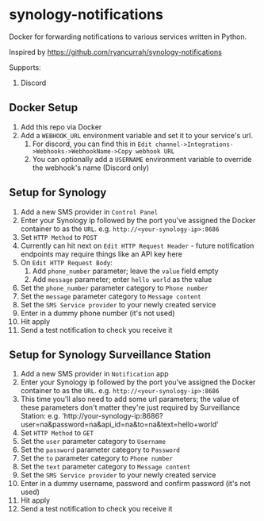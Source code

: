 # synology-notifications
Docker for forwarding notifications to various services written in Python.

Inspired by https://github.com/ryancurrah/synology-notifications

Supports:
1. Discord

## Docker Setup
1. Add this repo via Docker
1. Add a `WEBHOOK_URL` environment variable and set it to your service's url.
    1. For discord, you can find this in `Edit channel->Integrations->Webhooks->WebhookName->Copy webhook URL`
    1. You can optionally add a `USERNAME` environment variable to override the webhook's name (Discord only)

## Setup for Synology
1. Add a new SMS provider in `Control Panel`
1. Enter your Synology ip followed by the port you've assigned the Docker container to as the `URL`. e.g. `http://<your-synology-ip>:8686`
1. Set `HTTP Method` to `POST`
1. Currently can hit next on `Edit HTTP Request Header` - future notification endpoints may require things like an API key here
1. On `Edit HTTP Request Body`:
    1. Add `phone_number` parameter; leave the `value` field empty
    1. Add `message` parameter; enter `hello world` as the value
1. Set the `phone_number` parameter category to `Phone number`
1. Set the `message` parameter category to `Message content`
1. Set the `SMS Service provider` to your newly created service
1. Enter in a dummy phone number (it's not used)
1. Hit apply
1. Send a test notification to check you receive it

## Setup for Synology Surveillance Station
1. Add a new SMS provider in `Notification` app
1. Enter your Synology ip followed by the port you've assigned the Docker container to as the `URL`. e.g. `http://<your-synology-ip>:8686`
1. This time you'll also need to add some url parameters; the value of these parameters don't matter they're just required by Surveillance Station: e.g. 'http://your-synology-ip:8686?user=na&password=na&api_id=na&to=na&text=hello+world'
1. Set `HTTP Method` to `GET`
1. Set the `user` parameter category to `Username`
1. Set the `password` parameter category to `Password`
1. Set the `to` parameter category to `Phone number`
1. Set the `text` parameter category to `Message content`
1. Set the `SMS Service provider` to your newly created service
1. Enter in a dummy username, password and confirm password (it's not used)
1. Hit apply
1. Send a test notification to check you receive it

